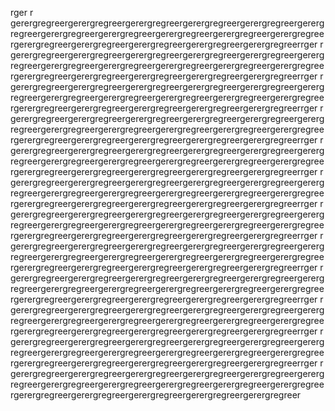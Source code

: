 rger r gerergregreergerergregreergerergregreergerergregreergerergregreergerergregreergerergregreergerergregreergerergregreergerergregreergerergregreergerergregreergerergregreergerergregreergerergregreergerergregreerrger r gerergregreergerergregreergerergregreergerergregreergerergregreergerergregreergerergregreergerergregreergerergregreergerergregreergerergregreergerergregreergerergregreergerergregreergerergregreergerergregreerrger r gerergregreergerergregreergerergregreergerergregreergerergregreergerergregreergerergregreergerergregreergerergregreergerergregreergerergregreergerergregreergerergregreergerergregreergerergregreergerergregreerrger r gerergregreergerergregreergerergregreergerergregreergerergregreergerergregreergerergregreergerergregreergerergregreergerergregreergerergregreergerergregreergerergregreergerergregreergerergregreergerergregreerrger r gerergregreergerergregreergerergregreergerergregreergerergregreergerergregreergerergregreergerergregreergerergregreergerergregreergerergregreergerergregreergerergregreergerergregreergerergregreergerergregreerrger r gerergregreergerergregreergerergregreergerergregreergerergregreergerergregreergerergregreergerergregreergerergregreergerergregreergerergregreergerergregreergerergregreergerergregreergerergregreergerergregreerrger r gerergregreergerergregreergerergregreergerergregreergerergregreergerergregreergerergregreergerergregreergerergregreergerergregreergerergregreergerergregreergerergregreergerergregreergerergregreergerergregreerrger r gerergregreergerergregreergerergregreergerergregreergerergregreergerergregreergerergregreergerergregreergerergregreergerergregreergerergregreergerergregreergerergregreergerergregreergerergregreergerergregreerrger r gerergregreergerergregreergerergregreergerergregreergerergregreergerergregreergerergregreergerergregreergerergregreergerergregreergerergregreergerergregreergerergregreergerergregreergerergregreergerergregreerrger r gerergregreergerergregreergerergregreergerergregreergerergregreergerergregreergerergregreergerergregreergerergregreergerergregreergerergregreergerergregreergerergregreergerergregreergerergregreergerergregreerrger r gerergregreergerergregreergerergregreergerergregreergerergregreergerergregreergerergregreergerergregreergerergregreergerergregreergerergregreergerergregreergerergregreergerergregreergerergregreergerergregreerrger r gerergregreergerergregreergerergregreergerergregreergerergregreergerergregreergerergregreergerergregreergerergregreergerergregreergerergregreergerergregreergerergregreergerergregreergerergregreergerergregreer
